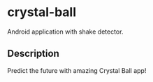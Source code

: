 crystal-ball
============
Android application with shake detector.

Description
-----------
Predict the future with amazing Crystal Ball app!
